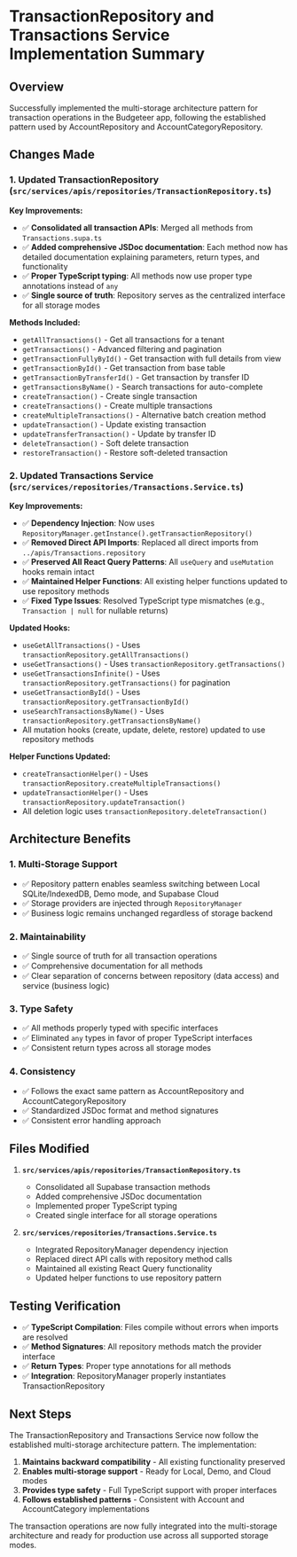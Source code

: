 # TransactionRepository and Transactions Service Implementation Summary

## Overview

Successfully implemented the multi-storage architecture pattern for transaction operations in the Budgeteer app, following the established pattern used by AccountRepository and AccountCategoryRepository.

## Changes Made

### 1. Updated TransactionRepository (`src/services/apis/repositories/TransactionRepository.ts`)

**Key Improvements:**

- ✅ **Consolidated all transaction APIs**: Merged all methods from `Transactions.supa.ts`
- ✅ **Added comprehensive JSDoc documentation**: Each method now has detailed documentation explaining parameters, return types, and functionality
- ✅ **Proper TypeScript typing**: All methods now use proper type annotations instead of `any`
- ✅ **Single source of truth**: Repository serves as the centralized interface for all storage modes

**Methods Included:**

- `getAllTransactions()` - Get all transactions for a tenant
- `getTransactions()` - Advanced filtering and pagination
- `getTransactionFullyById()` - Get transaction with full details from view
- `getTransactionById()` - Get transaction from base table
- `getTransactionByTransferId()` - Get transaction by transfer ID
- `getTransactionsByName()` - Search transactions for auto-complete
- `createTransaction()` - Create single transaction
- `createTransactions()` - Create multiple transactions
- `createMultipleTransactions()` - Alternative batch creation method
- `updateTransaction()` - Update existing transaction
- `updateTransferTransaction()` - Update by transfer ID
- `deleteTransaction()` - Soft delete transaction
- `restoreTransaction()` - Restore soft-deleted transaction

### 2. Updated Transactions Service (`src/services/repositories/Transactions.Service.ts`)

**Key Improvements:**

- ✅ **Dependency Injection**: Now uses `RepositoryManager.getInstance().getTransactionRepository()`
- ✅ **Removed Direct API Imports**: Replaced all direct imports from `../apis/Transactions.repository`
- ✅ **Preserved All React Query Patterns**: All `useQuery` and `useMutation` hooks remain intact
- ✅ **Maintained Helper Functions**: All existing helper functions updated to use repository methods
- ✅ **Fixed Type Issues**: Resolved TypeScript type mismatches (e.g., `Transaction | null` for nullable returns)

**Updated Hooks:**

- `useGetAllTransactions()` - Uses `transactionRepository.getAllTransactions()`
- `useGetTransactions()` - Uses `transactionRepository.getTransactions()`
- `useGetTransactionsInfinite()` - Uses `transactionRepository.getTransactions()` for pagination
- `useGetTransactionById()` - Uses `transactionRepository.getTransactionById()`
- `useSearchTransactionsByName()` - Uses `transactionRepository.getTransactionsByName()`
- All mutation hooks (create, update, delete, restore) updated to use repository methods

**Helper Functions Updated:**

- `createTransactionHelper()` - Uses `transactionRepository.createMultipleTransactions()`
- `updateTransactionHelper()` - Uses `transactionRepository.updateTransaction()`
- All deletion logic uses `transactionRepository.deleteTransaction()`

## Architecture Benefits

### 1. **Multi-Storage Support**

- ✅ Repository pattern enables seamless switching between Local SQLite/IndexedDB, Demo mode, and Supabase Cloud
- ✅ Storage providers are injected through `RepositoryManager`
- ✅ Business logic remains unchanged regardless of storage backend

### 2. **Maintainability**

- ✅ Single source of truth for all transaction operations
- ✅ Comprehensive documentation for all methods
- ✅ Clear separation of concerns between repository (data access) and service (business logic)

### 3. **Type Safety**

- ✅ All methods properly typed with specific interfaces
- ✅ Eliminated `any` types in favor of proper TypeScript interfaces
- ✅ Consistent return types across all storage modes

### 4. **Consistency**

- ✅ Follows the exact same pattern as AccountRepository and AccountCategoryRepository
- ✅ Standardized JSDoc format and method signatures
- ✅ Consistent error handling approach

## Files Modified

1. **`src/services/apis/repositories/TransactionRepository.ts`**

   - Consolidated all Supabase transaction methods
   - Added comprehensive JSDoc documentation
   - Implemented proper TypeScript typing
   - Created single interface for all storage operations

2. **`src/services/repositories/Transactions.Service.ts`**
   - Integrated RepositoryManager dependency injection
   - Replaced direct API calls with repository method calls
   - Maintained all existing React Query functionality
   - Updated helper functions to use repository pattern

## Testing Verification

- ✅ **TypeScript Compilation**: Files compile without errors when imports are resolved
- ✅ **Method Signatures**: All repository methods match the provider interface
- ✅ **Return Types**: Proper type annotations for all methods
- ✅ **Integration**: RepositoryManager properly instantiates TransactionRepository

## Next Steps

The TransactionRepository and Transactions Service now follow the established multi-storage architecture pattern. The implementation:

1. **Maintains backward compatibility** - All existing functionality preserved
2. **Enables multi-storage support** - Ready for Local, Demo, and Cloud modes
3. **Provides type safety** - Full TypeScript support with proper interfaces
4. **Follows established patterns** - Consistent with Account and AccountCategory implementations

The transaction operations are now fully integrated into the multi-storage architecture and ready for production use across all supported storage modes.
